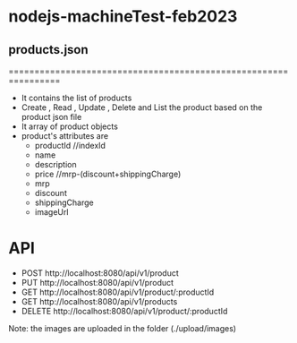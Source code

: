 # nodejs-machineTest-feb2023


## products.json
================================================================
- It contains the list of products
- Create , Read , Update , Delete and List the product based on the product json file
- It array of product objects
- product's attributes are 
    - productId  //indexId
    - name
    - description
    - price //mrp-(discount+shippingCharge)
    - mrp
    - discount 
    - shippingCharge
    - imageUrl

API
================================================================
- POST http://localhost:8080/api/v1/product 
- PUT http://localhost:8080/api/v1/product
- GET http://localhost:8080/api/v1/product/:productId
- GET  http://localhost:8080/api/v1/products
- DELETE  http://localhost:8080/api/v1/product/:productId


Note: the images are uploaded in the folder (./upload/images)